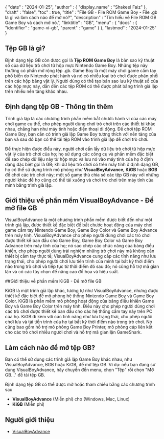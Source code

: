 {
  "date" : "2024-01-25",
  "author" : {
    "display_name" : "Shakeel Faiz"
  },
  "draft" : "false",
  "toc" : true,
  "title" : "File GB - File ROM Game Boy - File .gb là gì và làm cách nào để mở nó?",
  "description" : "Tìm hiểu về File ROM GB Game Boy và cách mở nó.",
  "linktitle" : "GB",
  "menu" : {
    "docs" : {
      "identifier" : "game-vi-gb",
      "parent" : "game"
    }
  },
  "lastmod" : "2024-01-25"
}

## Tệp GB là gì?

Định dạng tệp GB còn được gọi là **Tệp ROM Game Boy** là bản sao kỹ thuật số của dữ liệu trò chơi từ hộp mực Nintendo Game Boy. Những tệp này thường có phần mở rộng tệp .gb. Game Boy là một máy chơi game cầm tay phổ biến do Nintendo phát hành và nó có nhiều loại trò chơi được phân phối trên các hộp băng vật lý. Người dùng có thể tạo bản sao lưu kỹ thuật số của các hộp mực này, dẫn đến các tệp ROM có thể được phát bằng trình giả lập trên nhiều nền tảng khác nhau.

## Định dạng tệp GB - Thông tin thêm

Trình giả lập là các chương trình phần mềm bắt chước hành vi của các máy chơi game cụ thể, cho phép người dùng chơi trò chơi trên các thiết bị khác nhau, chẳng hạn như máy tính hoặc điện thoại di động. Để chơi tệp ROM Game Boy, bạn cần có trình giả lập Game Boy tương thích với nền tảng của bạn và sau đó bạn có thể tải tệp ROM vào trình giả lập để chơi trò chơi.

Để thực hiện được điều này, người chơi cần lấy dữ liệu trò chơi từ hộp mực vật lý của trò chơi của họ; họ sử dụng các công cụ và phần mềm đặc biệt để sao chép dữ liệu này từ hộp mực và lưu nó vào máy tính của họ ở định dạng đặc biệt gọi là GB; khi dữ liệu trò chơi có trên máy tính ở định dạng GB, họ có thể sử dụng trình mô phỏng như **VisualBoyAdvance**, **KiGB** hoặc **BGB** để chơi các trò chơi này; một số game thủ chia sẻ các tệp GB này với những người khác để họ cũng có thể tải xuống và chơi trò chơi trên máy tính của mình bằng trình giả lập.

## Giới thiệu về phần mềm VisualBoyAdvance - Để mở file GB

VisualBoyAdvance là một chương trình phần mềm được biết đến như một trình giả lập, được thiết kế đặc biệt để bắt chước hoạt động của máy chơi game cầm tay Nintendo Game Boy, Game Boy Color và Game Boy Advance trên máy tính. VisualBoyAdvance cho phép người dùng chơi các trò chơi được thiết kế ban đầu cho Game Boy, Game Boy Color và Game Boy Advance trên máy tính của họ; nó sao chép các chức năng của bảng điều khiển, cho phép người dùng trải nghiệm những trò chơi này mà không cần thiết bị cầm tay thực tế; VisualBoyAdvance cung cấp các tính năng như lưu trạng thái, cho phép người chơi lưu tiến trình của mình tại bất kỳ thời điểm nào trong trò chơi và tiếp tục từ thời điểm đó sau đó; nó cũng hỗ trợ mã gian lận và có các tùy chọn để nâng cao đồ họa và hiệu suất.

##Giới thiệu về phần mềm KiGB - Để mở file GB

KiGB là một trình giả lập khác, tương tự như VisualBoyAdvance, nhưng được thiết kế đặc biệt để mô phỏng hệ thống Nintendo Game Boy và Game Boy Color. KiGB là phần mềm mô phỏng hoạt động của bảng điều khiển Game Boy và Game Boy Color trên máy tính. Điều này cho phép người dùng chơi các trò chơi được thiết kế ban đầu cho các hệ thống cầm tay này trên PC của họ. KiGB đi kèm với các tính năng như lưu trạng thái, cho phép người chơi lưu và tải tiến trình của họ tại bất kỳ thời điểm nào trong trò chơi. Nó cũng bao gồm hỗ trợ mô phỏng Game Boy Printer, mô phỏng cáp liên kết cho các trò chơi nhiều người chơi và hỗ trợ mã gian lận GameShark.

## Làm cách nào để mở tệp GB?

Bạn có thể sử dụng các trình giả lập Game Boy khác nhau, như VisualBoyAdvance, BGB hoặc KiGB, để mở tệp GB. Ví dụ: nếu bạn đang sử dụng VisualBoyAdvance, hãy chuyển đến menu, chọn "Tệp" rồi chọn "Mở GB..." để tải tệp GB.

Định dạng tệp GB có thể được mở hoặc tham chiếu bằng các chương trình sau

- **VisualBoyAdvance** (Miễn phí) cho (Windows, Mac, Linux)
- **KiGB** (Miễn phí)

## Người giới thiệu
* [VisualBoyAdvance](https://en.wikipedia.org/wiki/VisualBoyAdvance)

